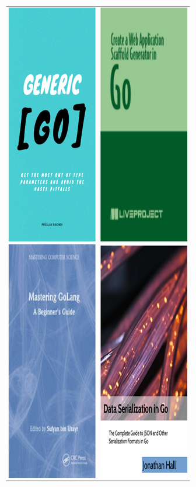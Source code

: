 <table>
  <tr>
    <td> <img src="/covers/Generic Go.png" alt="1" width=360px height=640px></td>
    <td><img src="/covers/Create a Web Application Scaffold Generator in Go.jpg" alt="2" width=360px height=640px></td>
  </tr>
  <tr>
    <td><img src="/covers/Mastering GoLang.jpg" alt="3" width=360px height=640px></td>
    <td><img src="/covers/Data Serialization in Go.png" align="right" alt="4" width=360px height=640px></td>
  </tr>
</table>

